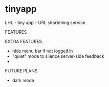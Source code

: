 # tinyapp
LHL - tiny app - URL shortening service


FEATURES


EXTRA FEATURES
- hide menu bar if not logged in
- "quiet" mode to silence server-side feedback
- 

FUTURE PLANS:
- dark mode